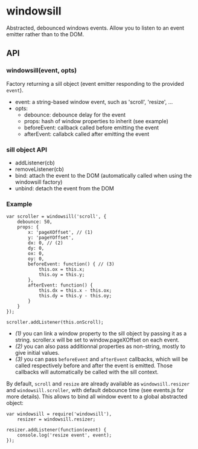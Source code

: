 windowsill
====

Abstracted, debounced windows events.
Allow you to listen to an event emitter rather than to the DOM.

## API
### windowsill(event, opts)
Factory returning a sill object (event emitter responding to the provided `event`).
* event: a string-based window event, such as 'scroll', 'resize', ...
* opts:
    * debounce: debounce delay for the event
    * props: hash of window properties to inherit (see example)
    * beforeEvent: callback called before emitting the event
    * afterEvent: callabck called after emitting the event

### sill object API
* addListener(cb)
* removeListener(cb)
* bind: attach the event to the DOM (automatically called when using the windowsill factory)
* unbind: detach the event from the DOM

### Example

```
var scroller = windowsill('scroll', {
    debounce: 50,
    props: {
        x: 'pageXOffset', // (1)
        y: 'pageYOffset',
        dx: 0, // (2)
        dy: 0,
        ox: 0,
        oy: 0,
        beforeEvent: function() { // (3)
            this.ox = this.x;
            this.oy = this.y;
        },
        afterEvent: function() {
            this.dx = this.x - this.ox;
            this.dy = this.y - this.oy;
        }
    }
});

scroller.addListener(this.onScroll);
```

* *(1)* you can link a window property to the sill object by passing it as a string. scroller.x will be set to window.pageXOffset on each event.
* *(2)* you can also pass additionnal properties as non-string, mostly to give initial values.
* *(3)* you can pass `beforeEvent` and `afterEvent` callbacks, which will be called respectively before and after the event is emitted. Those callbacks will automatically be called with the sill context.

By default, `scroll` and `resize` are already available as `windowsill.resizer` and `windowsill.scroller`, with default debounce time (see events.js for more details).
This allows to bind all window event to a global abstracted object:

```
var windowsill = require('windowsill'),
    resizer = windowsill.resizer;

resizer.addListener(function(event) {
    console.log('resize event', event);
});
```